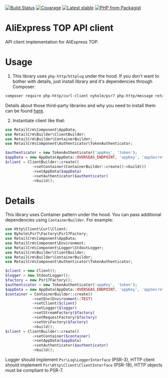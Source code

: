 [![Build Status](https://img.shields.io/travis/retailcrm/aliexpress-top-client/master.svg?style=for-the-badge)](https://travis-ci.org/rretailcrm/aliexpress-top-client)
[![Covarage](https://img.shields.io/codecov/c/gh/retailcrm/aliexpress-top-client/master.svg?style=for-the-badge)](https://codecov.io/gh/rretailcrm/aliexpress-top-client)
[![Latest stable](https://img.shields.io/packagist/v/retailcrm/aliexpress-top-client.svg?style=for-the-badge)](https://packagist.org/packages/rretailcrm/aliexpress-top-client)
[![PHP from Packagist](https://img.shields.io/packagist/php-v/retailcrm/aliexpress-top-client.svg?style=for-the-badge)](https://packagist.org/packages/rretailcrm/aliexpress-top-client)

# AliExpress TOP API client
API client implementation for AliExpress TOP.

# Usage
1. This library uses `php-http/httplug` under the hood. If you don't want to bother with details, just install library and it's dependencies through Composer:
```sh
composer require php-http/curl-client nyholm/psr7 php-http/message retailcrm/aliexpress-top-client
```
Details about those third-party libraries and why you need to install them can be found [here](http://docs.php-http.org/en/latest/httplug/users.html).

2. Instantiate client like that:
```php
use RetailCrm\Component\AppData;
use RetailCrm\Builder\ClientBuilder;
use RetailCrm\Builder\ContainerBuilder;
use RetailCrm\Component\Authenticator\TokenAuthenticator;

$authenticator = new TokenAuthenticator('appKey', 'token');
$appData = new AppData(AppData::OVERSEAS_ENDPOINT, 'appKey', 'appSecret');
$client = ClientBuilder::create()
            ->setContainer(ContainerBuilder::create()->build())
            ->setAppData($appData)
            ->setAuthenticator($authenticator)
            ->build();
```

# Details
This library uses Container pattern under the hood. You can pass additional dependencies using `ContainerBuilder`. For example:
```php
use Http\Client\Curl\Client;
use Nyholm\Psr7\Factory\Psr17Factory;
use RetailCrm\Component\AppData;
use RetailCrm\Component\Environment;
use RetailCrm\Component\Logger\StdoutLogger;
use RetailCrm\Builder\ClientBuilder;
use RetailCrm\Builder\ContainerBuilder;
use RetailCrm\Component\Authenticator\TokenAuthenticator;

$client = new Client();
$logger = new StdoutLogger();
$factory = new Psr17Factory();
$authenticator = new TokenAuthenticator('appKey', 'token');
$appData = new AppData(AppData::OVERSEAS_ENDPOINT, 'appKey', 'appSecret');
$container = ContainerBuilder::create()
            ->setEnv(Environment::TEST)
            ->setClient($client)
            ->setLogger($logger)
            ->setStreamFactory($factory)
            ->setRequestFactory($factory)
            ->setUriFactory($factory)
            ->build();
$client = ClientBuilder::create()
            ->setContainer($container)
            ->setAppData($appData)
            ->setAuthenticator($authenticator)
            ->build();
```
Logger should implement `Psr\Log\LoggerInterface` (PSR-3), HTTP client should implement `Psr\Http\Client\ClientInterface` (PSR-18), HTTP objects must be compliant to PSR-7.
